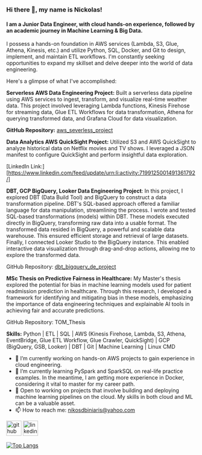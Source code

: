 ### Hi there 👋, my name is Nickolas!
#### I am a Junior Data Engineer, with cloud hands-on experience, followed by an academic journey in Machine Learning & Big Data.
I possess a hands-on foundation in AWS services (Lambda, S3, Glue, Athena, Kinesis, etc.) and utilize Python, SQL, Docker, and Git to design, implement, and maintain ETL workflows.  I'm constantly seeking opportunities to expand my skillset and delve deeper into the world of data engineering.

Here's a glimpse of what I've accomplished:

**Serverless AWS Data Engineering Project:** Built a serverless data pipeline using AWS services to ingest, transform, and visualize real-time weather data. This project involved leveraging Lambda functions, Kinesis Firehose for streaming data, Glue ETL Workflows for data transformation, Athena for querying transformed data, and Grafana Cloud for data visualization.

**GitHub Repository:** [aws_severless_project](https://github.com/NickolasB98/aws_severless_project)  

**Data Analytics AWS QuickSight Project:** Utilized S3 and AWS QuickSight to analyze historical data on Netflix movies and TV shows. I leveraged a JSON manifest to configure QuickSight and perform insightful data exploration.

[LinkedIn Link:] [https://www.linkedin.com/feed/update/urn:li:activity:7199125001491361792/]

**DBT, GCP BigQuery, Looker Data Engineering Project**:
In this project, I explored DBT (Data Build Tool) and BigQuery to construct a data transformation pipeline. DBT's SQL-based approach offered a familiar language for data manipulation, streamlining the process.
I wrote and tested SQL-based transformations (models) within DBT. These models executed directly in BigQuery, transforming raw data into a usable format.
The transformed data resided in BigQuery, a powerful and scalable data warehouse. This ensured efficient storage and retrieval of large datasets.
Finally, I connected Looker Studio to the BigQuery instance. This enabled interactive data visualization through drag-and-drop actions, allowing me to explore the transformed data.

GitHub Repository: [dbt_bigquery_de_project]((https://github.com/NickolasB98/dbt_bigquery_de_project))

**MSc Thesis on Predictive Fairness in Healthcare:** My Master's thesis explored the potential for bias in machine learning models used for patient readmission prediction in healthcare. Through this research, I developed a framework for identifying and mitigating bias in these models, emphasizing the importance of data engineering techniques and explainable AI tools in achieving fair and accurate predictions.

GitHub Repository: TOM_Thesis

**Skills:** 
Python | ETL | SQL | AWS (Kinesis Firehose, Lambda, S3, Athena, EventBridge, Glue ETL Workflow, Glue Crawler, QuickSight) | GCP (BigQuery, GSB, Looker) | DBT | Git | Machine Learning | Linux CMD

- 🔭 I’m currently working on hands-on AWS projects to gain experience in cloud engineering. 
- 🌱 I’m currently learning PySpark and SparkSQL on real-life practice examples. In the meantime, I am getting more experience in Docker, considering it vital to master for my career path. 
- 💬 Open to working on projects that involve building and deploying machine learning pipelines on the cloud. My skills in both cloud and ML can be a valuable asset. 
- 📫 How to reach me: nikosdbiniaris@yahoo.com 


[<img src='https://cdn.jsdelivr.net/npm/simple-icons@3.0.1/icons/github.svg' alt='github' height='40'>](https://github.com/NickolasB98)  [<img src='https://cdn.jsdelivr.net/npm/simple-icons@3.0.1/icons/linkedin.svg' alt='linkedin' height='40'>](https://www.linkedin.com/in/nikolaos-biniaris-589517187/)  

[![Top Langs](https://github-readme-stats.vercel.app/api/top-langs/?username=NickolasB98)](https://github.com/anuraghazra/github-readme-stats)

